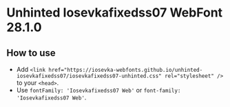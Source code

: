 # Unhinted Iosevkafixedss07 WebFont 28.1.0

## How to use

- Add `<link href="https://iosevka-webfonts.github.io/unhinted-iosevkafixedss07/iosevkafixedss07-unhinted.css" rel="stylesheet" />` to your `<head>`.
- Use `fontFamily: 'Iosevkafixedss07 Web'` or `font-family: 'Iosevkafixedss07 Web'`.
